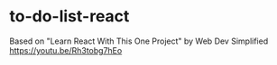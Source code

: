 # to-do-list-react
Based on "Learn React With This One Project" by Web Dev Simplified
https://youtu.be/Rh3tobg7hEo
